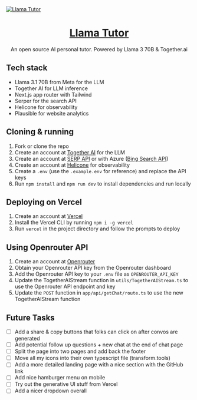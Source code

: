 <a href="https://www.llamatutor.com">
  <img alt="Llama Tutor" src="./public/og-image.png">
  <h1 align="center">Llama Tutor</h1>
</a>

<p align="center">
  An open source AI personal tutor. Powered by Llama 3 70B & Together.ai
</p>

## Tech stack

- Llama 3.1 70B from Meta for the LLM
- Together AI for LLM inference
- Next.js app router with Tailwind
- Serper for the search API
- Helicone for observability
- Plausible for website analytics

## Cloning & running

1. Fork or clone the repo
2. Create an account at [Together AI](https://togetherai.link) for the LLM
3. Create an account at [SERP API](https://serper.dev/) or with Azure ([Bing Search API](https://www.microsoft.com/en-us/bing/apis/bing-web-search-api))
4. Create an account at [Helicone](https://www.helicone.ai/) for observability
5. Create a `.env` (use the `.example.env` for reference) and replace the API keys
6. Run `npm install` and `npm run dev` to install dependencies and run locally

## Deploying on Vercel

1. Create an account at [Vercel](https://vercel.com/)
2. Install the Vercel CLI by running `npm i -g vercel`
3. Run `vercel` in the project directory and follow the prompts to deploy

## Using Openrouter API

1. Create an account at [Openrouter](https://openrouter.ai/)
2. Obtain your Openrouter API key from the Openrouter dashboard
3. Add the Openrouter API key to your `.env` file as `OPENROUTER_API_KEY`
4. Update the TogetherAIStream function in `utils/TogetherAIStream.ts` to use the Openrouter API endpoint and key
5. Update the `POST` function in `app/api/getChat/route.ts` to use the new TogetherAIStream function

## Future Tasks

- [ ] Add a share & copy buttons that folks can click on after convos are generated
- [ ] Add potential follow up questions + new chat at the end of chat page
- [ ] Split the page into two pages and add back the footer
- [ ] Move all my icons into their own typescript file (transform.tools)
- [ ] Add a more detailed landing page with a nice section with the GitHub link
- [ ] Add nice hamburger menu on mobile
- [ ] Try out the generative UI stuff from Vercel
- [ ] Add a nicer dropdown overall
